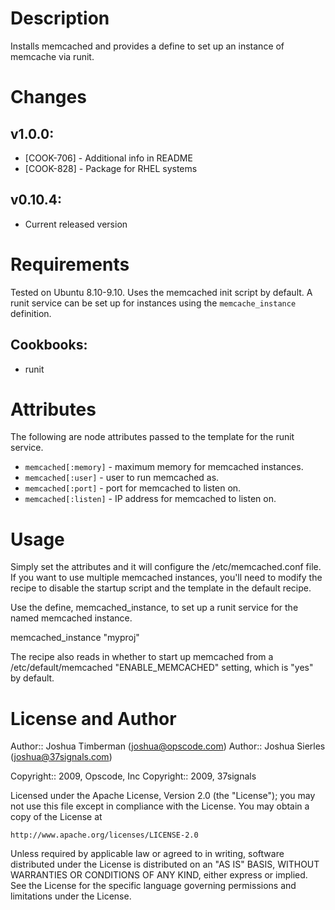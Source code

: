 Description
===========

Installs memcached and provides a define to set up an instance of
memcache via runit.

Changes
=======

## v1.0.0:

* [COOK-706] - Additional info in README
* [COOK-828] - Package for RHEL systems

## v0.10.4:

* Current released version

Requirements
============

Tested on Ubuntu 8.10-9.10. Uses the memcached init script by default.
A runit service can be set up for instances using the
`memcache_instance` definition.

## Cookbooks:

* runit

Attributes
==========

The following are node attributes passed to the template for the runit
service.

* `memcached[:memory]` - maximum memory for memcached instances.
* `memcached[:user]` - user to run memcached as.
* `memcached[:port]` - port for memcached to listen on.
* `memcached[:listen]` - IP address for memcached to listen on.

Usage
=====

Simply set the attributes and it will configure the /etc/memcached.conf file. If you want to use multiple memcached instances, you'll need to modify the recipe to disable the startup script and the template in the default recipe.

Use the define, memcached_instance, to set up a runit service for the named memcached instance.

  memcached_instance "myproj" 

The recipe also reads in whether to start up memcached from a /etc/default/memcached "ENABLE_MEMCACHED" setting, which is "yes" by default.

License and Author
==================

Author:: Joshua Timberman (<joshua@opscode.com>)
Author:: Joshua Sierles (<joshua@37signals.com>)

Copyright:: 2009, Opscode, Inc
Copyright:: 2009, 37signals

Licensed under the Apache License, Version 2.0 (the "License");
you may not use this file except in compliance with the License.
You may obtain a copy of the License at

    http://www.apache.org/licenses/LICENSE-2.0

Unless required by applicable law or agreed to in writing, software
distributed under the License is distributed on an "AS IS" BASIS,
WITHOUT WARRANTIES OR CONDITIONS OF ANY KIND, either express or implied.
See the License for the specific language governing permissions and
limitations under the License.
